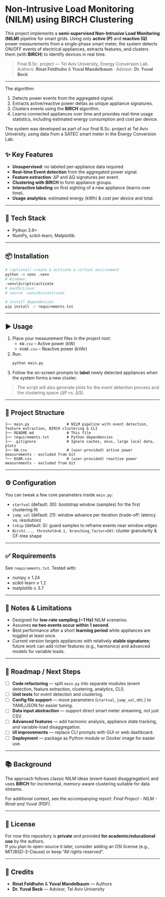 # Non-Intrusive Load Monitoring (NILM) using BIRCH Clustering

This project implements a **semi-supervised Non-Intrusive Load Monitoring (NILM)** pipeline for smart grids.
Using only **active (P)** and **reactive (Q)** power measurements from a single-phase smart meter, the system detects
ON/OFF events of electrical appliances, extracts features, and clusters them (with **BIRCH**) to identify devices in real time.

> Final B.Sc. project — Tel Aviv University, Energy Conversion Lab.  
> Authors: **Rinat Feldhuhn** & **Yuval Mandelbaum** · Advisor: **Dr. Yuval Beck**

---

The algorithm:
1. Detects power events from the aggregated signal.
2. Extracts active/reactive power deltas as unique appliance signatures.
3. Clusters events using the **BIRCH** algorithm.
4. Learns connected appliances over time and provides real-time usage statistics, including estimated energy consumption and cost per device.

The system was developed as part of our final B.Sc. project at Tel Aviv University, using data from a SATEC smart meter in the Energy Conversion Lab.


## ✨ Key Features
- **Unsupervised**: no labeled per-appliance data required.
- **Real-time Event detection** from the aggregated power signal.
- **Feature extraction**: ΔP and ΔQ signatures per event.
- **Clustering with BIRCH** to form appliance groups.
- **Interactive labeling** on first sighting of a new appliance (learns over time).
- **Usage analytics**: estimated energy (kWh) & cost per device and total.

---

## 🧰 Tech Stack
- Python 3.9+
- NumPy, scikit-learn, Matplotlib

---

## 📦 Installation
```bash
# (optional) create & activate a virtual environment
python -m venv .venv
# Windows:
.venv\Scripts\activate
# macOS/Linux:
# source .venv/bin/activate

# install dependencies
pip install -r requirements.txt
```

---

## ▶️ Usage
1. Place your measurement files in the project root:
   - `KW.csv`  – Active power (kW)
   - `KVAR.csv` – Reactive power (kVAr)
2. Run:
   ```bash
   python main.py
   ```
3. Follow the on-screen prompts to **label** newly detected appliances when the system forms a new cluster.

> The script will also generate plots for the event detection process and the clustering space (ΔP vs. ΔQ).

---

## 📂 Project Structure
```
├── main.py                 # NILM pipeline with event detection, feature extraction, BIRCH clustering & CLI
├── README.md               # This file
├── requirements.txt        # Python dependencies
├── .gitignore              # Ignore caches, envs, large local data, plots
├── KW.csv                  # (user-provided) active power measurements - excluded from Git
└── KVAR.csv                # (user-provided) reactive power measurements - excluded from Git
```

---

## ⚙️ Configuration
You can tweak a few core parameters inside `main.py`:
- `startval` (default: 30): bootstrap window (samples) for the first clustering fit
- `jump_val` (default: 21): window advance per iteration (trade-off: latency vs. resolution)
- `tskip` (default: 5): guard samples to reframe events near window edges
- `Birch(..., threshold=0.1, branching_factor=50)`: cluster granularity & CF-tree shape

---

## ✅ Requirements
See `requirements.txt`. Tested with:
- numpy ≥ 1.24
- scikit-learn ≥ 1.2
- matplotlib ≥ 3.7

---

## 🔎 Notes & Limitations
- Designed for **low-rate sampling (~1 Hz)** NILM scenarios.
- Assumes **no two events occur within 1 second**.
- Best performance after a short **learning period** while appliances are toggled at least once.
- Current version targets appliances with relatively **stable signatures**; future work can add richer features (e.g., harmonics) and advanced models for variable loads.

---

## 🚀 Roadmap / Next Steps

- [ ] **Code refactoring** — split `main.py` into separate modules (event detection, feature extraction, clustering, analytics, CLI).
- [ ] **Unit tests** for event detection and clustering.
- [ ] **Config file support** — move parameters (`startval`, `jump_val`, etc.) to YAML/JSON for easier tuning.
- [ ] **Data input abstraction** — support direct smart meter streaming, not just CSV.
- [ ] **Advanced features** — add harmonic analysis, appliance state tracking, and variable-load disaggregation.
- [ ] **UI improvements** — replace CLI prompts with GUI or web dashboard.
- [ ] **Deployment** — package as Python module or Docker image for easier use.

---

## 📚 Background
The approach follows classic NILM ideas (event-based disaggregation) and uses **BIRCH** for incremental, memory-aware clustering suitable for data streams.

For additional context, see the accompanying report: *Final Project - NILM - Rinat and Yuval (PDF)*.

---

## 📝 License
For now this repository is **private** and provided **for academic/educational use** by the authors.  
If you plan to open-source it later, consider adding an OSI license (e.g., MIT/BSD-3-Clause) or keep “All rights reserved”.

---

## 🙌 Credits
- **Rinat Feldhuhn** & **Yuval Mandelbaum** — Authors
- **Dr. Yuval Beck** — Advisor, Tel Aviv University
